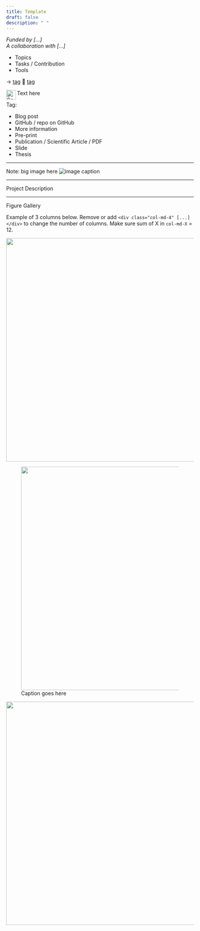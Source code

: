 ```yaml
---
title: Template
draft: false
description: " "
---
```


<!---

+++
showonlyimage = false
draft = false
image = "img/image_name.png"
date = "2021-10-02"
title = "title of the post"
weight = 2
description = " "
+++

-->

*Funded by [...]*  
*A collaboration with [...]*

- Topics
- Tasks / Contribution
- Tools

→ [tag](link)
🔗 [tag](link)

<img align="left" src="/img/image_name.png" alt="Something-here" width="26px"/> Text here

Tag:
- Blog post
- GitHub / repo on GitHub
- More information
- Pre-print
- Publication / Scientific Article / PDF
- Slide
- Thesis

<hr>

Note: big image here
![image caption](/img/image_name.png)

<hr>

Project Description

<hr>

Figure Gallery

Example of 3 columns below. 
Remove or add `<div class="col-md-4" [...] </div>` to change the number of columns.
Make sure sum of X in `col-md-X` = 12.

<div class="row">
  <div class="col-md-4" markdown="1">
  <img height="600px" class="center-block" src="/img/image_name.png">
  </div>
  
  <div class="col-md-4" markdown="1">
  <figure>
  <img height="600px" class="center-block" src="/img/image_name.png" />
  <figcaption>Caption goes here</figcaption>
  </figure>
  </div>

  <div class="col-md-4" markdown="1">
  <!-- ![Alt Text](../img/folder/blah.jpg) -->
  <img height="600px" class="center-block" src="/img/image_name.png">
  </div>
</div>


